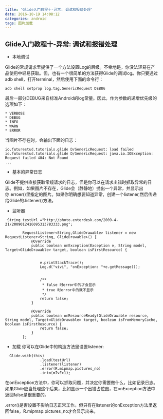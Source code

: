 ```yaml
---
title: 'Glide入门教程十-异常: 调试和报错处理'
date: 2016-10-19 14:08:12
categories: android
tags: 图片加载
---
```

## Glide入门教程十-异常: 调试和报错处理

* 本地调试

Glide的常规请求里提供了一个方法设置Log的层级。不幸地是，你没法轻易在产品使用中轻易获取。但，也有一个很简单的方法获得Glide的调试log。你只要通过adb shell，打开terminal，然后使用下面的命令行：

```
adb shell setprop log.tag.GenericRequest DEBUG
```
最后一部分DEBUG来自标准Android的log常量。因此，作为参数的递增优先级的选项如下：

    * VERBOSE
    * DEBUG
    * INFO
    * WARN
    * ERROR
当图片不存在时，会输出下面的日志：
```
io.futurestud.tutorials.glide D/GenericRequest: load failed
io.futurestud.tutorials.glide D/GenericRequest: java.io.IOException: Request failed 404: Not Found
...
```
* 基本的异常日志

Glide不提供直接获取常规请求的日志，但是你可以在请求出错时抓取异常的日志。例如，如果图片不存在，Glide会（静静地）抛出一个异常，并显示出你.erroer()里指定的图片。如果你明确想要知道异常，创建一个listener,然后传递给Glide的.listener()方法。


* 监听器
```
 String testUrl ="http://photo.enterdesk.com/2009-4-21/2009012416095313783333.png";

        RequestListener<String,GlideDrawable> listener = new RequestListener<String, GlideDrawable>() {
            @Override
            public boolean onException(Exception e, String model, Target<GlideDrawable> target, boolean isFirstResource) {


                e.printStackTrace();
                Log.d("vivi", "onException: "+e.getMessage());


                /**
                 * false 时error中的才会显示
                 * true 时error中的就不显示
                 */
                return false;
            }

            @Override
            public boolean onResourceReady(GlideDrawable resource, String model, Target<GlideDrawable> target, boolean isFromMemoryCache, boolean isFirstResource) {
                return false;
            }
        };

```
* 加载
你可以在Glide中的构造方法里设置listener:
```
  Glide.with(this)
                .load(testUrl)
                .listener(listener)
                .error(R.mipmap.pictures_no)
                .into(mIvEc1);

```

在onException方法中，你可以抓取问题，并决定你需要做什么，比如记录日志。如果Glide应当处理这个后果，比如显示一个出错占位图，在onException方法中返回false是很重要的。


.error()是否设置不影响日志正常工作。但只有在listener的onException方法里返回false，R.mipmap.pictures_no才会显示出来。
